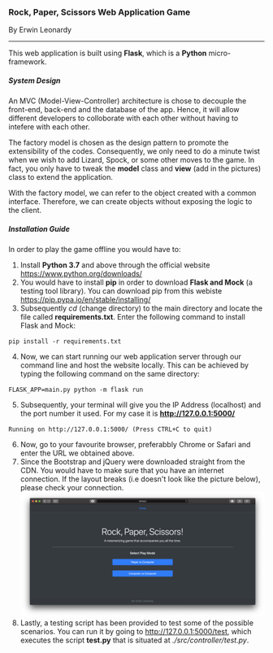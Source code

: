 ### Rock, Paper, Scissors Web Application Game
By Erwin Leonardy

***

This web application is built using **Flask**, which is a **Python** micro-framework.

##### System Design
An MVC (Model-View-Controller) architecture is chose to decouple the front-end, back-end and the database of the app. Hence, it will allow different developers to colloborate with each other without having to intefere with each other.

The factory model is chosen as the design pattern to promote the extensibility of the codes. Consequently, we only need to do a minute twist when we wish to add Lizard, Spock, or some other moves to the game. In fact, you only have to tweak the **model** class and **view** (add in the pictures) class to extend the application. 

With the factory model, we can refer to the object created with a common interface. Therefore, we can create objects without exposing the logic to the client.

##### Installation Guide
In order to play the game offline you would have to:
1. Install **Python 3.7** and above through the official website https://www.python.org/downloads/
2. You would have to install **pip** in order to download **Flask and Mock** (a testing tool library). You can download pip from this webiste https://pip.pypa.io/en/stable/installing/
3. Subsequently *cd* (change directory) to the main directory and locate the file called **requirements.txt**. Enter the following command to install Flask and Mock:
```
pip install -r requirements.txt
``` 
4. Now, we can start running our web application server through our command line and host the website locally. This can be achieved by typing the following command on the same directory:
```
FLASK_APP=main.py python -m flask run
```
5. Subsequently, your terminal will give you the IP Address (localhost) and the port number it used. For my case it is **http://127.0.0.1:5000/**
```
Running on http://127.0.0.1:5000/ (Press CTRL+C to quit)
```
6. Now, go to your favourite browser, preferabbly Chrome or Safari and enter the URL we obtained above.
7. Since the Bootstrap and jQuery were downloaded straight from the CDN. You would have to make sure that you have an internet connection. If the layout breaks (i.e doesn't look like the picture below), please check your connection.
![Screenshot of the main page](./src/static/screenshot/main_page.png "Home Page")
8. Lastly, a testing script has been provided to test some of the possible scenarios. You can run it by going to http://127.0.0.1:5000/test, which executes the script **test.py** that is situated at *./src/controller/test.py*.